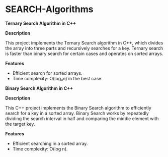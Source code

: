 # SEARCH-Algorithms

**Ternary Search Algorithm in C++**

**Description**

This project implements the Ternary Search algorithm in C++, which divides the array into three parts and recursively searches for a key. Ternary search is faster than binary search for certain cases and operates on sorted arrays.

**Features**

- Efficient search for sorted arrays.
- Time complexity: O(log₃n) in the best case.


**Binary Search Algorithm in C++**

**Description**

This C++ project implements the Binary Search algorithm to efficiently search for a key in a sorted array. Binary Search works by repeatedly dividing the search interval in half and comparing the middle element with the target key.

**Features**

- Efficient searching in a sorted array.
- Time complexity: O(log n).
